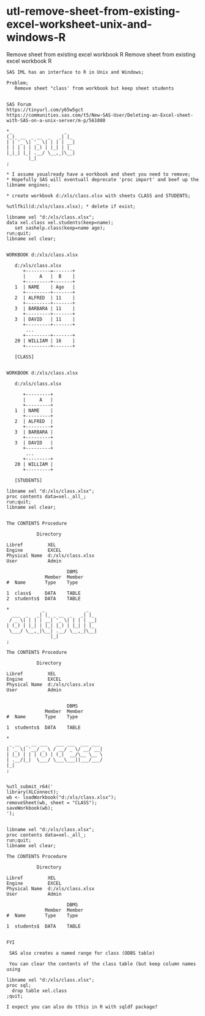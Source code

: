 # utl-remove-sheet-from-existing-excel-worksheet-unix-and-windows-R
Remove sheet from existing excel workbook R
    Remove sheet from existing excel workbook R

    SAS IML has an interface to R in Unix and Windows;

    Problem;
       Remove sheet "class' from workbook but keep sheet students


    SAS Forum
    https://tinyurl.com/y65w5gct
    https://communities.sas.com/t5/New-SAS-User/Deleting-an-Excel-sheet-with-SAS-on-a-unix-server/m-p/561080

    *_                   _
    (_)_ __  _ __  _   _| |_
    | | '_ \| '_ \| | | | __|
    | | | | | |_) | |_| | |_
    |_|_| |_| .__/ \__,_|\__|
            |_|
    ;

    * I assume youalready have a eorkbook and sheet you need to remove;
    * Hopefully SAS will eventuall deprecate 'proc import' and beef up the libname engines;

    * create workbook d:/xls/class.xlsx with sheets CLASS and STUDENTS;

    %utlfkil(d:/xls/class.xlsx); * delete if exist;

    libname xel "d:/xls/class.xlsx";
    data xel.class xel.students(keep=name);
       set sashelp.class(keep=name age);
    run;quit;
    libname xel clear;


    WORKBOOK d:/xls/class.xlsx

       d:/xls/class.xlsx
          +---------=-------+
          |     A   |  B    |
          +---------+-------+
       1  | NAME    | Age   |
          +---------+-------+
       2  | ALFRED  | 11    |
          +---------+-------+
       3  | BARBARA | 11    |
          +---------+-------+
       3  | DAVID   | 11    |
          +---------+-------+
           ...
          +---------+-------+
       20 | WILLIAM | 16    |
          +---------+-------+

       [CLASS]


    WORKBOOK d:/xls/class.xlsx

       d:/xls/class.xlsx

          +---------+
          |     A   |
          +---------+
       1  | NAME    |
          +---------+
       2  | ALFRED  |
          +---------+
       3  | BARBARA |
          +---------+
       3  | DAVID   |
          +---------+
           ...
          +---------+
       20 | WILLIAM |
          +---------+

       [STUDENTS]

    libname xel "d:/xls/class.xlsx";
    proc contents data=xel._all_;
    run;quit;
    libname xel clear;


    The CONTENTS Procedure

               Directory

    Libref         XEL
    Engine         EXCEL
    Physical Name  d:/xls/class.xlsx
    User           Admin

                          DBMS
                  Member  Member
    #  Name       Type    Type

    1  class$     DATA    TABLE
    2  students$  DATA    TABLE

    *            _               _
      ___  _   _| |_ _ __  _   _| |_
     / _ \| | | | __| '_ \| | | | __|
    | (_) | |_| | |_| |_) | |_| | |_
     \___/ \__,_|\__| .__/ \__,_|\__|
                    |_|
    ;

    The CONTENTS Procedure

               Directory

    Libref         XEL
    Engine         EXCEL
    Physical Name  d:/xls/class.xlsx
    User           Admin


                          DBMS
                  Member  Member
    #  Name       Type    Type

    1  students$  DATA    TABLE

    *
     _ __  _ __ ___   ___ ___  ___ ___
    | '_ \| '__/ _ \ / __/ _ \/ __/ __|
    | |_) | | | (_) | (_|  __/\__ \__ \
    | .__/|_|  \___/ \___\___||___/___/
    |_|
    ;


    %utl_submit_r64('
    library(XLConnect);
    wb <- loadWorkbook("d:/xls/class.xlsx");
    removeSheet(wb, sheet = "CLASS");
    saveWorkbook(wb);
    ');


    libname xel "d:/xls/class.xlsx";
    proc contents data=xel._all_;
    run;quit;
    libname xel clear;

    The CONTENTS Procedure

               Directory

    Libref         XEL
    Engine         EXCEL
    Physical Name  d:/xls/class.xlsx
    User           Admin

                          DBMS
                  Member  Member
    #  Name       Type    Type

    1  students$  DATA    TABLE


    FYI

     SAS also creates a named range for class (ODBS table)

     You can clear the contents of the class table (but keep column names using

    libname xel "d:/xls/class.xlsx";
    proc sql;
      drop table xel.class
    ;quit;

    I expect you can also do tthis in R with sqldf package?


